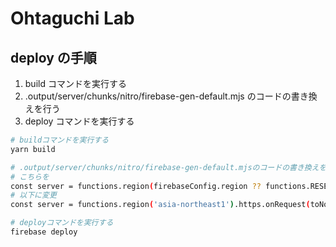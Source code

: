 # Ohtaguchi Lab

## deploy の手順

1. build コマンドを実行する
2. .output/server/chunks/nitro/firebase-gen-default.mjs のコードの書き換えを行う
3. deploy コマンドを実行する

```bash
# buildコマンドを実行する
yarn build

# .output/server/chunks/nitro/firebase-gen-default.mjsのコードの書き換えを行う
# こちらを
const server = functions.region(firebaseConfig.region ?? functions.RESET_VALUE).runWith(firebaseConfig.runtimeOptions ?? functions.RESET_VALUE).https.onRequest(toNodeListener(nitroApp.h3App));
# 以下に変更
const server = functions.region('asia-northeast1').https.onRequest(toNodeListener(nitroApp.h3App));

# deployコマンドを実行する
firebase deploy
```
